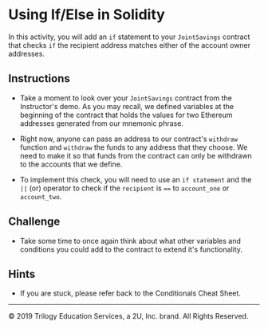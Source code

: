 # Using If/Else in Solidity

In this activity, you will add an `if` statement to your `JointSavings` contract that checks `if` the recipient address matches either of the account owner addresses.

## Instructions

* Take a moment to look over your `JointSavings` contract from the Instructor's demo. As you may recall, we defined variables at the beginning of the contract that holds the values for two Ethereum addresses generated from our mnemonic phrase.

* Right now, anyone can pass an address to our contract's `withdraw` function and `withdraw` the funds to any address that they choose. We need to make it so that funds from the contract can only be withdrawn to the accounts that we define.

* To implement this check, you will need to use an `if statement` and the `||` (or) operator to check if the `recipient` is `==` to `account_one` or `account_two`.

## Challenge

* Take some time to once again think about what other variables and conditions you could add to the contract to extend it's functionality.

## Hints

* If you are stuck, please refer back to the Conditionals Cheat Sheet.

---

© 2019 Trilogy Education Services, a 2U, Inc. brand. All Rights Reserved.
